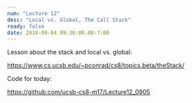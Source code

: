 ```yaml
---
num: "Lecture 12"
desc: "Local vs. Global, The Call Stack"
ready: false
date: 2018-09-04 09:30:00.00-7:00
---
```


Lesson about the stack and local vs. global:

<https://www.cs.ucsb.edu/~pconrad/cs8/topics.beta/theStack/>

Code for today:

<https://github.com/ucsb-cs8-m17/Lecture12_0905>
